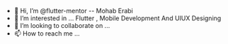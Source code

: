 - 👋 Hi, I’m @flutter-mentor -- Mohab Erabi
- 👀 I’m interested in ... Flutter , Mobile Development And UIUX Designing
- 💞️ I’m looking to collaborate on ...
- 📫 How to reach me ...

<!---
flutter-mentor/flutter-mentor is a ✨ special ✨ repository because its `README.md` (this file) appears on your GitHub profile.
You can click the Preview link to take a look at your changes.
--->
